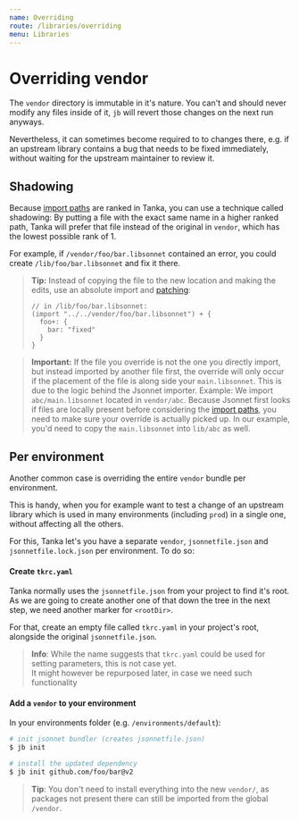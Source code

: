 ```yaml
---
name: Overriding
route: /libraries/overriding
menu: Libraries
---
```


# Overriding vendor

The `vendor` directory is immutable in it's nature. You can't and should never
modify any files inside of it, `jb` will revert those changes on the next run anyways.

Nevertheless, it can sometimes become required to to changes there, e.g. if an
upstream library contains a bug that needs to be fixed immediately, without
waiting for the upstream maintainer to review it.

## Shadowing

Because [import paths](/libraries/import-paths) are ranked in Tanka, you can use
a technique called shadowing: By putting a file with the exact same name in a
higher ranked path, Tanka will prefer that file instead of the original in
`vendor`, which has the lowest possible rank of 1.

For example, if `/vendor/foo/bar.libsonnet` contained an error, you could create
`/lib/foo/bar.libsonnet` and fix it there.

> **Tip:** Instead of copying the file to the new location and making the edits,
> use an absolute import and [patching](/tutorial/environments#patching):
>
> ```jsonnet
> // in /lib/foo/bar.libsonnet:
> (import "../../vendor/foo/bar.libsonnet") + {
>   foo+: {
>     bar: "fixed"
>   }
> }
> ```

> **Important:** If the file you override is not the one you directly import,
> but instead imported by another file first, the override will only occur if
> the placement of the file is along side your `main.libsonnet`.  This is due to
> the logic behind the Jsonnet importer.  Example:  We import
> `abc/main.libsonnet` located in `vendor/abc`.  Because Jsonnet first looks if
> files are locally present before considering the [import
> paths](/libraries/import-paths), you need to make sure your override is
> actually picked up. In our example, you'd need to copy the `main.libsonnet`
> into `lib/abc` as well.

## Per environment

Another common case is overriding the entire `vendor` bundle per environment.

This is handy, when you for example want to test a change of an upstream
library which is used in many environments (including `prod`) in a single one,
without affecting all the others.

For this, Tanka let's you have a separate `vendor`, `jsonnetfile.json` and
`jsonnetfile.lock.json` per environment. To do so:

#### Create `tkrc.yaml`

Tanka normally uses the `jsonnetfile.json` from your project to find it's root.
As we are going to create another one of that down the tree in the next step, we
need another marker for `<rootDir>`.

For that, create an empty file called `tkrc.yaml` in your project's root,
alongside the original `jsonnetfile.json`.

> **Info**: While the name suggests that `tkrc.yaml` could be used for setting
> parameters, this is not case yet.  
> It might however be repurposed later, in case we need such functionality

#### Add a `vendor` to your environment

In your environments folder (e.g. `/environments/default`):

```bash
# init jsonnet bundler (creates jsonnetfile.json)
$ jb init

# install the updated dependency
$ jb init github.com/foo/bar@v2
```

> **Tip**: You don't need to install everything into the new `vendor/`, as
> packages not present there can still be imported from the global `/vendor`.
